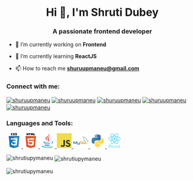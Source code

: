 <h1 align="center">Hi 👋, I'm Shruti Dubey</h1>
<h3 align="center">A passionate frontend developer</h3>



- 🔭 I’m currently working on **Frontend**

- 🌱 I’m currently learning **ReactJS**

- 📫 How to reach me **shuruupmaneu@gmail.com**

<h3 align="left">Connect with me:</h3>
<p align="left">
<a href="https://twitter.com/shuruupmaneu" target="blank"><img align="center" src="https://raw.githubusercontent.com/rahuldkjain/github-profile-readme-generator/master/src/images/icons/Social/twitter.svg" alt="shuruupmaneu" height="30" width="40" /></a>
<a href="https://linkedin.com/in/shuruupmaneu" target="blank"><img align="center" src="https://raw.githubusercontent.com/rahuldkjain/github-profile-readme-generator/master/src/images/icons/Social/linked-in-alt.svg" alt="shuruupmaneu" height="30" width="40" /></a>
<a href="https://www.hackerrank.com/shuruupmaneu" target="blank"><img align="center" src="https://raw.githubusercontent.com/rahuldkjain/github-profile-readme-generator/master/src/images/icons/Social/hackerrank.svg" alt="shuruupmaneu" height="30" width="40" /></a>
<a href="https://www.leetcode.com/shuruupmaneu" target="blank"><img align="center" src="https://raw.githubusercontent.com/rahuldkjain/github-profile-readme-generator/master/src/images/icons/Social/leet-code.svg" alt="shuruupmaneu" height="30" width="40" /></a>
<a href="https://auth.geeksforgeeks.org/user/shuruupmaneu" target="blank"><img align="center" src="https://raw.githubusercontent.com/rahuldkjain/github-profile-readme-generator/master/src/images/icons/Social/geeks-for-geeks.svg" alt="shuruupmaneu" height="30" width="40" /></a>
</p>

<h3 align="left">Languages and Tools:</h3>
<p align="left"> <a href="https://www.w3schools.com/css/" target="_blank" rel="noreferrer"> <img src="https://raw.githubusercontent.com/devicons/devicon/master/icons/css3/css3-original-wordmark.svg" alt="css3" width="40" height="40"/> </a> <a href="https://www.w3.org/html/" target="_blank" rel="noreferrer"> <img src="https://raw.githubusercontent.com/devicons/devicon/master/icons/html5/html5-original-wordmark.svg" alt="html5" width="40" height="40"/> </a> <a href="https://www.java.com" target="_blank" rel="noreferrer"> <img src="https://raw.githubusercontent.com/devicons/devicon/master/icons/java/java-original.svg" alt="java" width="40" height="40"/> </a> <a href="https://developer.mozilla.org/en-US/docs/Web/JavaScript" target="_blank" rel="noreferrer"> <img src="https://raw.githubusercontent.com/devicons/devicon/master/icons/javascript/javascript-original.svg" alt="javascript" width="40" height="40"/> </a> <a href="https://www.mysql.com/" target="_blank" rel="noreferrer"> <img src="https://raw.githubusercontent.com/devicons/devicon/master/icons/mysql/mysql-original-wordmark.svg" alt="mysql" width="40" height="40"/> </a> <a href="https://www.python.org" target="_blank" rel="noreferrer"> <img src="https://raw.githubusercontent.com/devicons/devicon/master/icons/python/python-original.svg" alt="python" width="40" height="40"/> </a> <a href="https://reactjs.org/" target="_blank" rel="noreferrer"> <img src="https://raw.githubusercontent.com/devicons/devicon/master/icons/react/react-original-wordmark.svg" alt="react" width="40" height="40"/> </a> </p>

<p><img align="left" src="https://github-readme-stats.vercel.app/api/top-langs?username=shrutiupymaneu&show_icons=true&theme=dark&hide_border=true&locale=en&layout=compact" alt="shrutiupymaneu" /></p>

<p>&nbsp;<img align="center" src="https://github-readme-stats.vercel.app/api?username=shrutiupymaneu&show_icons=true&theme=dark&hide_border=true&locale=en" alt="shrutiupymaneu" /></p>

<p><img align="center" src="https://github-readme-streak-stats.herokuapp.com/?user=shrutiupymaneu&theme=dark" alt="shrutiupymaneu" /></p>
